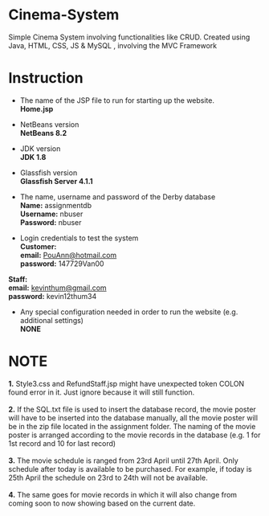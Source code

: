 # Cinema-System
Simple Cinema System involving functionalities like CRUD. Created using Java, HTML, CSS, JS & MySQL , involving the MVC Framework

# Instruction
- The name of the JSP file to run for starting up the website.</br>
**Home.jsp**</br>

- NetBeans version</br>
**NetBeans 8.2**</br>

- JDK version</br>
**JDK 1.8**</br>

- Glassfish version</br>
**Glassfish Server 4.1.1**</br>

- The name, username and password of the Derby database</br>
**Name:** assignmentdb</br>
**Username:** nbuser</br>
**Password:** nbuser</br>

- Login credentials to test the system</br>
**Customer:**</br>
**email:** PouAnn@hotmail.com</br>
**password:** 147729Van00</br>

**Staff:**</br>
**email:** kevinthum@gmail.com</br>
**password:** kevin12thum34</br>

- Any special configuration needed in order to run the website (e.g. additional settings)</br>
**NONE**</br>

# NOTE
**1.** Style3.css and RefundStaff.jsp might have unexpected token COLON found error in it. Just ignore because it will still function.</br></br>
**2.** If the SQL.txt file is used to insert the database record, the movie poster will have to be inserted into the database manually, all the movie poster will be in the zip file located in the assignment folder. The naming of the movie poster is arranged according to the movie records in the database (e.g. 1 for 1st record and 10 for last record)</br></br>
**3.** The movie schedule is ranged from 23rd April until 27th April. Only schedule after today is available to be purchased. For example, if today is 25th April the schedule on 23rd to 24th will not be available.</br></br>
**4.** The same goes for movie records in which it will also change from coming soon to now showing based on the current date.
